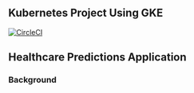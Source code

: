 ## Kubernetes Project Using GKE
[![CircleCI](https://circleci.com/gh/andrewlee8247/cms-kubernetes.svg?style=svg)](https://circleci.com/gh/andrewlee8247/cms-kubernetes)

## Healthcare Predictions Application
### Background

